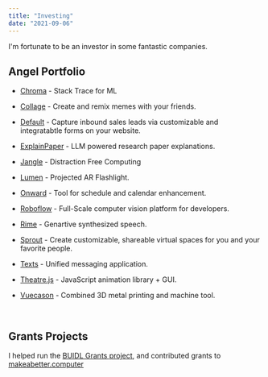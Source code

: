 ```yaml
---
title: "Investing"
date: "2021-09-06"
---
```


I'm fortunate to be an investor in some fantastic companies. 


## Angel Portfolio

* [Chroma](http://trychroma.com) - Stack Trace for ML

* [Collage](https://twitter.com/thecollageapp) - Create and remix memes with your friends.

* [Default](https://www.default.com/) - Capture inbound sales leads via customizable and integratabtle forms on your website. 

* [ExplainPaper](http://explainpaper.com) - LLM powered research paper explanations.

* [Jangle](https://www.jangleinc.com) - Distraction Free Computing 

* [Lumen](http://lumen.world) - Projected AR Flashlight.

* [Onward](http://onward.so) - Tool for schedule and calendar enhancement. 

* [Roboflow](https://roboflow.com) - Full-Scale computer vision platform for developers. 

* [Rime](http://rime.ai) - Genartive synthesized speech. 

* [Sprout](https://sprout.place/) - Create customizable, shareable virtual spaces for you and your favorite people. 

* [Texts](http://texts.com)  - Unified messaging application. 

* [Theatre.js](https://www.theatrejs.com/) - JavaScript animation library + GUI.

* [Vuecason](https://www.vuecason.com) - Combined 3D metal printing and machine tool.



&nbsp;


## Grants Projects

I helped run the [BUIDL Grants project](https://twitter.com/atroyn/status/1333860797714370561?s=20&t=vXyyyATEqhxvRASrVEnF5w), and contributed grants to [makeabetter.computer](http://makeabetter.computer)

